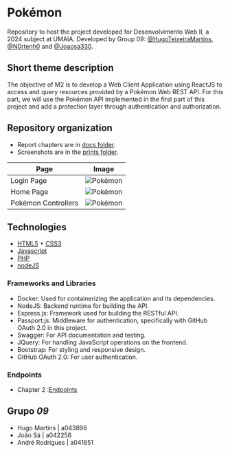 # Pokémon

Repository to host the project developed for Desenvolvimento Web II, a 2024 subject at UMAIA. Developed by Group 09: [@HugoTeixeiraMartins](https://github.com/HugoTeixeiraMartins), [@N0rtenh0](https://github.com/N0rtenh0) and [@Joaosa330](https://github.com/Joaosa330).

## Short theme description

The objective of M2 is to develop a Web Client Application using ReactJS to access and query resources provided by a Pokémon Web REST API. For this part, we will use the Pokémon API implemented in the first part of this project and add a protection layer through authentication and authorization.

## Repository organization

* Report chapters are in [docs folder](Doc_M2).
* Screenshots are in the [prints folder](Doc_M2).

| Page      | Image |
| ----------- | ----------- |
| Login Page  | ![Pokémon](Doc_M2/image.png)       |
| Home Page | ![Pokémon](Doc_M2/image-2.png)       |
| Pokémon Controllers      | ![Pokémon](Doc_M2/image-3.png)       |

## Technologies

* [HTML5](https://html.spec.whatwg.org/multipage/) + [CSS3](https://www.w3.org/Style/CSS/)
* [Javascript](https://developer.mozilla.org/en-US/docs/Learn/JavaScript)
* [PHP](https://www.php.net/)
* [nodeJS](https://nodejs.org/en/)


### Frameworks and Libraries

* Docker: Used for containerizing the application and its dependencies.
* NodeJS: Backend runtime for building the API.
* Express.js: Framework used for building the RESTful API.
* Passport.js: Middleware for authentication, specifically with GitHub OAuth 2.0 in this project.
* Swagger: For API documentation and testing.
* JQuery: For handling JavaScript operations on the frontend.
* Bootstrap: For styling and responsive design.
* GitHub OAuth 2.0: For user authentication.

### Endpoints

* Chapter 2 :[Endpoints](Docs/Resources.md)

## Grupo _09_
* Hugo Martins | a043898
* João Sá | a042256
* André Rodrigues | a041851
